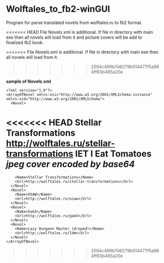 # Wolftales_to_fb2-winGUI
Program for parse translated novels from wolftales.ru to fb2 format.

<<<<<<< HEAD
File Novels.xml is additional. If file in directory with main exe then all novels will load from it and picture covers will be add to finalized fb2 book.

=======
File Novels.xml is additional. If file in directory with main exe then all novels will load from it.
>>>>>>> 2594c499b7d6279b914477f5a984ff83b485a20e

**sample of Novels.xml**

    <?xml version="1.0"?>
    <ArrayOfNovel xmlns:xsi="http://www.w3.org/2001/XMLSchema-instance" xmlns:xsd="http://www.w3.org/2001/XMLSchema">
      <Novel>
<<<<<<< HEAD
        <BookName>Stellar Transformations</BookName>
		<Url>http://wolftales.ru/stellar-transformations</Url>
		<AuthorFName>IET</AuthorFName>
		<AuthorLName>I Eat Tomatoes</AuthorLName>
		<CoverImgB64>*jpeg cover encoded by base64*</CoverImgB64>
      </Novel>
    </ArrayOfNovel>
=======
        <Name>Stellar Transformations</Name>
        <Url>http://wolftales.ru/stellar-transformations</Url>
      </Novel>
      <Novel>
        <Name>USAW</Name>
        <Url>http://wolftales.ru/usaw</Url>
      </Novel>
      <Novel>
        <Name>Gam3</Name>
        <Url>http://wolftales.ru/gam3</Url>
      </Novel>
      <Novel>
        <Name>Lazy Dungeon Master (droped)</Name>
        <Url>http://wolftales.ru/ldm</Url>
      </Novel>
    </ArrayOfNovel>
>>>>>>> 2594c499b7d6279b914477f5a984ff83b485a20e
